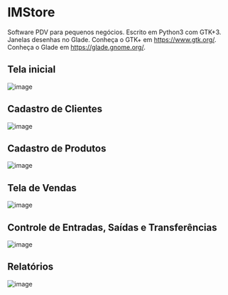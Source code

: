 # IMStore
Software PDV para pequenos negócios.
Escrito em Python3 com GTK+3. Janelas desenhas no Glade.
Conheça o GTK+ em https://www.gtk.org/.
Conheça o Glade em https://glade.gnome.org/.

## Tela inicial
![image](https://github.com/user-attachments/assets/22568464-5bcd-488a-8e5a-d60efa657da6)

## Cadastro de Clientes
![image](https://github.com/user-attachments/assets/62c44bba-ba0e-4860-a3cb-f935739682db)

## Cadastro de Produtos
![image](https://github.com/user-attachments/assets/68c9f13b-827b-4cdd-a2b1-fef5000ea74a)

## Tela de Vendas
![image](https://github.com/user-attachments/assets/a0828636-b28c-4bd3-a77f-0b418b84b249)

## Controle de Entradas, Saídas e Transferências
![image](https://github.com/user-attachments/assets/720d341d-b7c2-4108-a5f1-80caa37bd3a8)

## Relatórios
![image](https://github.com/user-attachments/assets/46d77cac-a5a4-4854-af49-dcd052467207)
